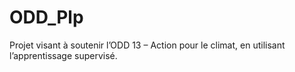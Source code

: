 # ODD_Plp
Projet visant à soutenir l’ODD 13 – Action pour le climat, en utilisant l’apprentissage supervisé.
